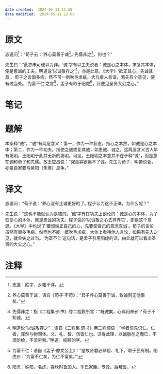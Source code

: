 ```yaml
---
date created:  2024-05-11 11:50
date modified:  2024-05-11 12:06
---
```

# 原文
志道问[^1]：“荀子云：‘养心莫善于诚[^2]。’先儒非之[^3]，何也？”

先生曰：“此亦未可便以为非。‘诚’字有以工夫说者：诚是心之本体，求复其本体，便是思诚的工夫。明道说‘以诚敬存之’[^4]，亦是此意。《大学》‘欲正其心，先诚其意’。荀子之言固多病，然不可一例吹毛求疵。大凡看人言语，若先有个意见，便有过当处。‘为富不仁’之言[^5]，孟子有取于阳虎[^6]，此便见圣贤大公之心。”
# 笔记

# 题解
本条释“诚”。“诚”有两层含义：第一，作为一种状态，指心之本然，如诚是心之本体；第二，作为一种功夫，指使之诚或复其诚，如思诚、诚之。这两层含义古人早有发明，王阳明于此并无新的发明。可见，王阳明之本意并不在于释“诚”，而是意在调和荀子和先儒。故王应昌说：“究竟寡欲离不了诚。先生为荀子、明道说合，亦是自家要与紫阳（朱熹）息争。”
# 译文
志道问：“荀子说：‘养心没有比诚更好的了。’程子认为这不正确，为什么呢？”

先生说：“这也不能就认为是错的。‘诚’字有在功夫上谈论的：诚是心的本体，为了恢复心的本体，就是思诚的功夫。程子说的‘以诚敬之心去存养它’，即是这个意思。《大学》中也说了‘要想端正自己的心，先要使自己的意念真诚’。荀子的言论虽然有很多毛病，然而也不能一概吹毛求疵。大体上看待他人言论，如果有先入之见，就会失之过当。‘为富不仁’这句话，是孟子引用阳虎的话，由此就可以看出圣贤的大公之心。”
# 注释

[^1]: 志道：姓字、乡籍不详。
[^2]: 养心莫善于诚：语自《荀子·不苟》：“君子养心莫善于诚，致诚则无他事矣。”
[^3]: 先儒非之：指《二程集·外书》卷二程颢所言：“既诚矣，心焉用养邪？荀子不知诚。
[^4]: 明道说“以诚敬存之”：语自《二程集·遗书》卷二程颢语：“学者须先识仁。仁者，浑然与物同体。义、礼、智、信皆仁也。识得此理，以诚敬存之而已，不须防检，不须穷索。”明道，程颢的字。
[^5]: 为富不仁：语自《孟子·滕文公上》：“是故贤君必恭俭、礼下，取于民有制。阳虎曰：‘为富不仁矣，为仁不富矣。’”
[^6]: 阳虎：姓阳，名虎，春秋时鲁国人。季氏家臣。专政。后叛鲁。